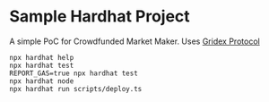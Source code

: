 # Sample Hardhat Project

A simple PoC for Crowdfunded Market Maker. Uses [Gridex Protocol](https://gdx.org)

```shell
npx hardhat help
npx hardhat test
REPORT_GAS=true npx hardhat test
npx hardhat node
npx hardhat run scripts/deploy.ts
```
